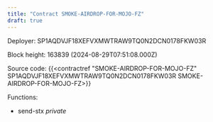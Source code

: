 ```yaml
---
title: "Contract SMOKE-AIRDROP-FOR-MOJO-FZ"
draft: true
---
```

Deployer: SP1AQDVJF18XEFVXMWTRAW9TQ0N2DCN0178FKW03R


 



Block height: 163839 (2024-08-29T07:51:08.000Z)

Source code: {{<contractref "SMOKE-AIRDROP-FOR-MOJO-FZ" SP1AQDVJF18XEFVXMWTRAW9TQ0N2DCN0178FKW03R SMOKE-AIRDROP-FOR-MOJO-FZ>}}

Functions:

* send-stx _private_
